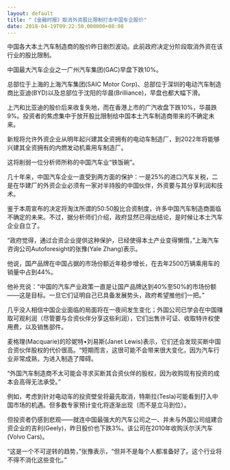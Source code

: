 ```yaml
---
layout: default
title: "《金融时报》取消外资股比限制打击中国车企股价"
date: 2018-04-19T09:22:50.000000+08:00
---
```


中国各大本土汽车制造商的股价昨日剧烈波动。此前政府决定分阶段取消外资在该行业的股比限制。

中国最大汽车企业之一广州汽车集团(GAC)早盘下跌10%。

总部位于上海的上海汽车集团(SAIC Motor Corp)、总部位于深圳的电动汽车制造商比亚迪(BYD)以及总部位于沈阳的华晨(Brilliance)，早盘也都大幅下滑。

上汽和比亚迪的股价后来收复失地，而在香港上市的广汽收盘下跌10%，华晨跌9%。投资者的焦虑集中于放开股比限制给中国本土汽车制造商带来的不确定未来。

新规将允许外资企业从明年起兴建其全资拥有的电动车制造厂，到2022年将能够兴建其全资拥有的内燃发动机乘用车制造厂。

这将削弱一位分析师所称的中国汽车业“铁饭碗”。

几十年来，中国汽车企业一直受到两方面的保护：一是25%的进口汽车关税，二是在华建厂的外资企业必须有一家对半持股的中国伙伴，外资要与其分享利润和技术。

鉴于本周宣布的决定将淘汰所谓的50:50股比合资制度，许多中国汽车制造商面临不确定的未来。不过，据分析师们介绍，政府显然已得出结论，是时候让本土汽车企业自立了。

“政府觉得，通过合资企业提供这种保护，已经使得本土产业变得懒惰，”上海汽车咨询公司Autoforesight的张豫(Yale Zhang)表示。

他说，国产品牌在中国占据的市场份额近年稳步增长，在去年2500万辆乘用车的销量中占到44%。

他补充说：“中国的汽车产业政策一直是让国产品牌达到40%至50%的市场份额——这是目标。一旦它们证明自己已具备发展势头，政府希望推他们一把。”

几乎没人相信中国企业面临的局面将在一夜间发生变化；外国公司已学会在中国赚取可观利润（尽管要与合资伙伴分享这些利润），它们出售许可证、收取特许权使用费，以及销售部件。

麦格理(Macquarie)的珍妮特•刘易斯(Janet Lewis)表示，它们还会发现买断中国合资伙伴股权的代价很高。“短期而言，这很可能不会带来很大变化，因为汽车行业非常成熟，为进入制造了障碍。

“外国汽车制造商不太可能会寻求买断其合资伙伴的股权，因为收购现有投资的成本会高得无法承受。”

例如，考虑到针对电动车的投资壁垒将最先取消，特斯拉(Tesla)可能看到打入中国市场的机遇。但多数专家预计变化将逐渐出现（而不是立马到位）。

但投资者仍感到悲观——就连中国最强大的汽车公司之一、并未与外国公司组建合资企业的吉利(Geely)，昨日股价也下跌3%。该公司在2010年收购沃尔沃汽车(Volvo Cars)。

“这是一个不可逆转的趋势，”张豫表示，“但并不是每个人都准备好了。这个行业将不得不消化这些变化。”

